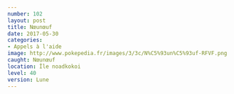 ```yaml
---
number: 102
layout: post
title: Nœunœuf
date: 2017-05-30
categories:
- Appels à l'aide
image: http://www.pokepedia.fr/images/3/3c/N%C5%93un%C5%93uf-RFVF.png
caught: Nœunœuf
location: Île noadkokoi
level: 40
version: Lune
---
```

